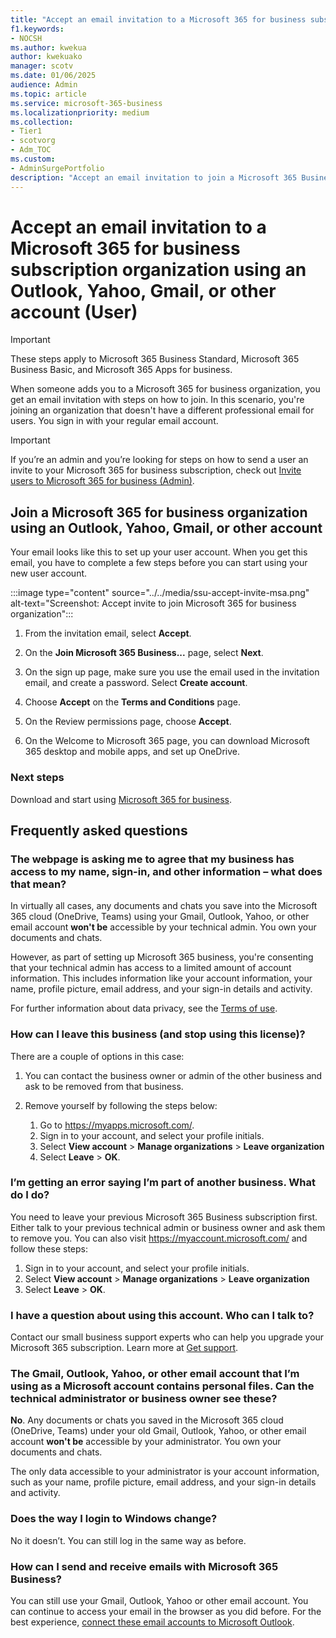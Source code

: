 ```yaml
---
title: "Accept an email invitation to a Microsoft 365 for business subscription organization using an Outlook, Yahoo, Gmail, or other account (User)"
f1.keywords:
- NOCSH
ms.author: kwekua
author: kwekuako
manager: scotv
ms.date: 01/06/2025
audience: Admin
ms.topic: article
ms.service: microsoft-365-business
ms.localizationpriority: medium
ms.collection:
- Tier1
- scotvorg
- Adm_TOC
ms.custom:
- AdminSurgePortfolio
description: "Accept an email invitation to join a Microsoft 365 Business Standard organization using an Outlook, Yahoo, Gmail or other account."
---
```


# Accept an email invitation to a Microsoft 365 for business subscription organization using an Outlook, Yahoo, Gmail, or other account (User)

> [!IMPORTANT]
> These steps apply to Microsoft 365 Business Standard, Microsoft 365 Business Basic, and Microsoft 365 Apps for business.

When someone adds you to a Microsoft 365 for business organization, you get an email invitation with steps on how to join. In this scenario, you're joining an organization that doesn't have a different professional email for users. You sign in with your regular email account.

> [!IMPORTANT]
> If you’re an admin and you’re looking for steps on how to send a user an invite to your Microsoft 365 for business subscription, check out [Invite users to Microsoft 365 for business (Admin)](admin-invite-business-standard.md).

## Join a Microsoft 365 for business organization using an Outlook, Yahoo, Gmail, or other account

Your email looks like this to set up your user account. When you get this email, you have to complete a few steps before you can start using your new user account.

:::image type="content" source="../../media/ssu-accept-invite-msa.png" alt-text="Screenshot: Accept invite to join Microsoft 365 for business organization":::

1. From the invitation email, select **Accept**.

2. On the **Join Microsoft 365 Business...** page, select **Next**.

3. On the sign up page, make sure you use the email used in the invitation email, and create a password. Select **Create account**.

4. Choose **Accept** on the **Terms and Conditions** page.

5. On the Review permissions page, choose **Accept**.

6. On the Welcome to Microsoft 365 page, you can download Microsoft 365 desktop and mobile apps, and set up OneDrive.

### Next steps

Download and start using [Microsoft 365 for business](https://support.microsoft.com/office/install-office-apps-from-office-365-dcf2d841-dac7-455b-9a77-fc8f7ee92702).

## Frequently asked questions

### The webpage is asking me to agree that my business has access to my name, sign-in, and other information – what does that mean?

In virtually all cases, any documents and chats you save into the Microsoft 365 cloud (OneDrive, Teams) using your Gmail, Outlook, Yahoo, or other email account **won't be** accessible by your technical admin. You own your documents and chats.

However, as part of setting up Microsoft 365 business, you're consenting that your technical admin has access to a limited amount of account information. This includes information like your account information, your name, profile picture, email address, and your sign-in details and activity.

For further information about data privacy, see the [Terms of use](https://ssu.office.com/terms/en-US/smb_eula.txt).

### How can I leave this business (and stop using this license)?

There are a couple of options in this case:

1. You can contact the business owner or admin of the other business and ask to be removed from that business.

2. Remove yourself by following the steps below:

    1. Go to <https://myapps.microsoft.com/>.
    2. Sign in to your account, and select your profile initials.
    3. Select **View account** > **Manage organizations** > **Leave organization**
    4. Select **Leave** > **OK**.

### I’m getting an error saying I’m part of another business. What do I do?

You need to leave your previous Microsoft 365 Business subscription first. Either talk to your previous technical admin or business owner and ask them to remove you. You can also visit <https://myaccount.microsoft.com/> and follow these steps:

1. Sign in to your account, and select your profile initials.
2. Select **View account** > **Manage organizations** > **Leave organization**
3. Select **Leave** > **OK**.

### I have a question about using this account. Who can I talk to?

Contact our small business support experts who can help you upgrade your Microsoft 365 subscription. Learn more at [Get support](../get-help-support.md).

### The Gmail, Outlook, Yahoo, or other email account that I’m using as a Microsoft account contains personal files. Can the technical administrator or business owner see these?

**No**. Any documents or chats you saved in the Microsoft 365 cloud (OneDrive, Teams) under your old Gmail, Outlook, Yahoo, or other email account **won't be** accessible by your administrator.  You own your documents and chats.

The only data accessible to your administrator is your account information, such as your name, profile picture, email address, and your sign-in details and activity.

### Does the way I login to Windows change?

No it doesn’t. You can still log in the same way as before.

### How can I send and receive emails with Microsoft 365 Business?

You can still use your Gmail, Outlook, Yahoo or other email account.  You can continue to access your email in the browser as you did before. For the best experience, [connect these email accounts to Microsoft Outlook](https://support.microsoft.com/office/add-an-email-account-to-outlook-6e27792a-9267-4aa4-8bb6-c84ef146101b).
